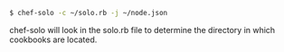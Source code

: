 ``` bash
$ chef-solo -c ~/solo.rb -j ~/node.json
```

chef-solo will look in the solo.rb file to determine the directory in
which cookbooks are located.